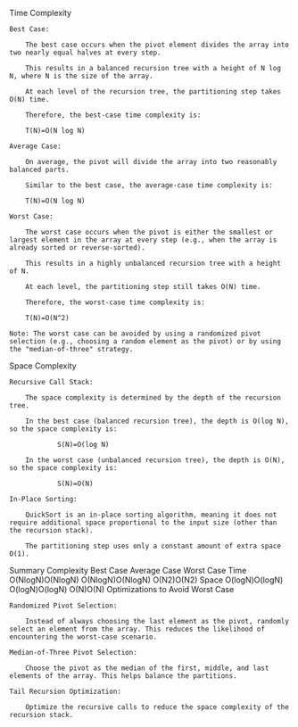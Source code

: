Time Complexity

    Best Case:

        The best case occurs when the pivot element divides the array into two nearly equal halves at every step.

        This results in a balanced recursion tree with a height of N log N, where N is the size of the array.

        At each level of the recursion tree, the partitioning step takes O(N) time.

        Therefore, the best-case time complexity is:

        T(N)=O(N log N)

    Average Case:

        On average, the pivot will divide the array into two reasonably balanced parts.

        Similar to the best case, the average-case time complexity is:

        T(N)=O(N log N)

    Worst Case:

        The worst case occurs when the pivot is either the smallest or largest element in the array at every step (e.g., when the array is already sorted or reverse-sorted).

        This results in a highly unbalanced recursion tree with a height of N.

        At each level, the partitioning step still takes O(N) time.

        Therefore, the worst-case time complexity is:

        T(N)=O(N^2)

    Note: The worst case can be avoided by using a randomized pivot selection (e.g., choosing a random element as the pivot) or by using the "median-of-three" strategy.

Space Complexity

    Recursive Call Stack:

        The space complexity is determined by the depth of the recursion tree.

        In the best case (balanced recursion tree), the depth is O(log N), so the space complexity is:
        
				S(N)=O(log N)

        In the worst case (unbalanced recursion tree), the depth is O(N), so the space complexity is:
        
				S(N)=O(N)

    In-Place Sorting:

        QuickSort is an in-place sorting algorithm, meaning it does not require additional space proportional to the input size (other than the recursion stack).

        The partitioning step uses only a constant amount of extra space O(1).

Summary
Complexity	Best Case	Average Case	Worst Case
Time	O(Nlog⁡N)O(NlogN)	O(Nlog⁡N)O(NlogN)	O(N2)O(N2)
Space	O(log⁡N)O(logN)	O(log⁡N)O(logN)	O(N)O(N)
Optimizations to Avoid Worst Case

    Randomized Pivot Selection:

        Instead of always choosing the last element as the pivot, randomly select an element from the array. This reduces the likelihood of encountering the worst-case scenario.

    Median-of-Three Pivot Selection:

        Choose the pivot as the median of the first, middle, and last elements of the array. This helps balance the partitions.

    Tail Recursion Optimization:

        Optimize the recursive calls to reduce the space complexity of the recursion stack.

